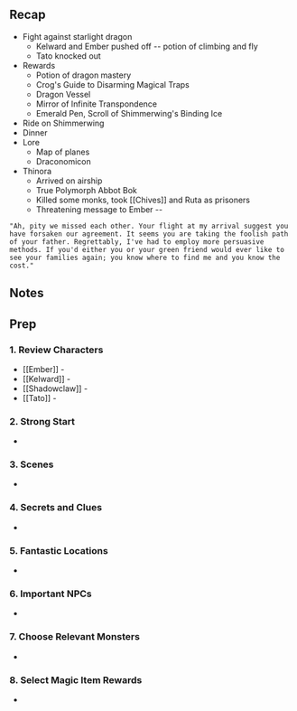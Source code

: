 
## Recap


* Fight against starlight dragon
	* Kelward and Ember pushed off -- potion of climbing and fly
	* Tato knocked out
* Rewards
	* Potion of dragon mastery
	* Crog's Guide to Disarming Magical Traps
	* Dragon Vessel
	* Mirror of Infinite Transpondence
	* Emerald Pen, Scroll of Shimmerwing's Binding Ice
* Ride on Shimmerwing
* Dinner
* Lore
	* Map of planes
	* Draconomicon
* Thinora
	* Arrived on airship
	* True Polymorph Abbot Bok
	* Killed some monks, took [[Chives]] and Ruta as prisoners
	* Threatening message to Ember -- 
```
"Ah, pity we missed each other. Your flight at my arrival suggest you have forsaken our agreement. It seems you are taking the foolish path of your father. Regrettably, I've had to employ more persuasive methods. If you'd either you or your green friend would ever like to see your families again; you know where to find me and you know the cost."
```
## Notes
## Prep
### 1. Review Characters

* [[Ember]] - 
* [[Kelward]] -
* [[Shadowclaw]] - 
* [[Tato]] - 

### 2. Strong Start

* 

### 3. Scenes

* 

### 4. Secrets and Clues

* 

### 5. Fantastic Locations

* 

### 6. Important NPCs

* 

### 7. Choose Relevant Monsters

* 

### 8. Select Magic Item Rewards

* 
